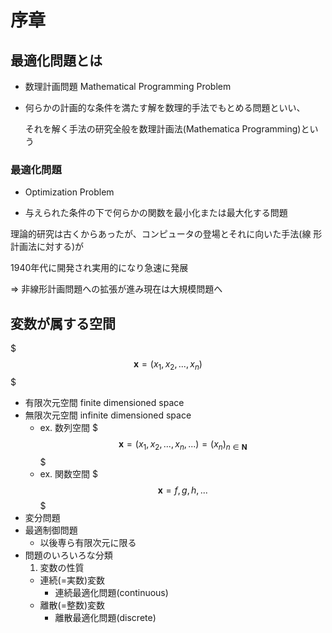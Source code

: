 # 序章

## 最適化問題とは

- 数理計画問題 Mathematical Programming Problem

- 何らかの計画的な条件を満たす解を数理的手法でもとめる問題といい、

  それを解く手法の研究全般を数理計画法(Mathematica Programming)という


### 最適化問題

- Optimization Problem

- 与えられた条件の下で何らかの関数を最小化または最大化する問題

理論的研究は古くからあったが、コンピュータの登場とそれに向いた手法(線
形計画法に対する)が

1940年代に開発され実用的になり急速に発展

=> 非線形計画問題への拡張が進み現在は大規模問題へ

## 変数が属する空間

$$$\boldsymbol{x} = (x_1, x_2, ..., x_n)$$$  

- 有限次元空間 finite dimensioned space
- 無限次元空間 infinite dimensioned space
  - ex. 数列空間 $$$\boldsymbol{x} = (x_1, x_2, ...,   x_n, ...) = (x_n)_{n\in{\boldsymbol{N}}}$$$
  - ex. 関数空間 $$$ \boldsymbol{x} = f, g, h, ...  $$$
- 変分問題
- 最適制御問題
  - 以後専ら有限次元に限る
- 問題のいろいろな分類
  1. 変数の性質
    - 連続(=実数)変数
      - 連続最適化問題(continuous)
    - 離散(=整数)変数
      - 離散最適化問題(discrete)
